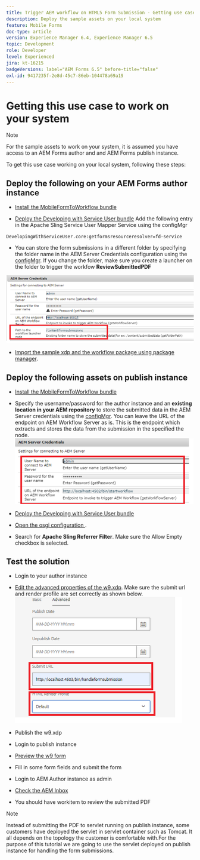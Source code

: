 ```yaml
---
title: Trigger AEM workflow on HTML5 Form Submission - Getting use case to work
description: Deploy the sample assets on your local system
feature: Mobile Forms
doc-type: article
version: Experience Manager 6.4, Experience Manager 6.5
topic: Development
role: Developer
level: Experienced
jira: kt-16215
badgeVersions: label="AEM Forms 6.5" before-title="false"
exl-id: 9417235f-2e8d-45c7-86eb-104478a69a19
---
```

# Getting this use case to work on your system

>[!NOTE]
>
>For the sample assets to work on your system, it is assumed you have access to an AEM Forms author and and AEM Forms publish instance.

To get this use case working on your local system, following these steps:

## Deploy the following on your AEM Forms author instance

* [Install the MobileFormToWorkflow bundle](assets/MobileFormToWorkflow.core-1.0.0-SNAPSHOT.jar)

* [Deploy the Developing with Service User bundle](https://experienceleague.adobe.com/docs/experience-manager-learn/assets/developingwithserviceuser.zip?lang=en)
Add the following entry in the Apache Sling Service User Mapper Service using the configMgr

```
DevelopingWithServiceUser.core:getformsresourceresolver=fd-service
```

* You can store the form submissions in a different folder by specifying the folder name in the AEM Server Credentials configuration using the [configMgr](http://localhost:4502/system/console/configMg). If you change the folder, make sure you create a launcher on the folder to trigger the workfow **ReviewSubmittedPDF**

![config-author](assets/author-config.png
)
* [Import the sample xdp and the workflow package using package manager](assets/xdp-form-and-workflow.zip).


## Deploy the following assets on publish instance

* [Install the MobileFormToWorkflow bundle](assets/MobileFormToWorkflow.core-1.0.0-SNAPSHOT.jar)

* Specify the username/password for the author instance and an **existing location in your AEM repository** to store the submitted data in the AEM Server credentials using the [configMgr](http://localhost:4503/system/console/configMgr). You can leave the URL of the endpoint on AEM Workflow Server as is. This is the endpoint which extracts and stores the data from the submission in the specified the node.
![publish-config](assets/publish-config.png)

* [Deploy the Developing with Service User bundle](https://experienceleague.adobe.com/docs/experience-manager-learn/assets/developingwithserviceuser.zip?lang=en)
* [Open the osgi configuration ](http://localhost:4503/system/console/configMgr).
* Search for  **Apache Sling Referrer Filter**. Make sure the Allow Empty checkbox is selected.


## Test the solution

* Login to your author instance
* [Edit the advanced properties of the w9.xdp](http://localhost:4502/libs/fd/fm/gui/content/forms/formmetadataeditor.html/content/dam/formsanddocuments/w9.xdp). Make sure the submit url and render profile are set correctly as shown below.
![xdp-advanced-properties](assets/mobile-form-properties.png)

* Publish the w9.xdp
* Login to publish instance
* [Preview the w9 form](http://localhost:4503/content/dam/formsanddocuments/w9.xdp/jcr:content)
* Fill in some form fields and submit the form
* Login to AEM Author instance as admin
* [Check the AEM Inbox](http://localhost:4502/aem/inbox)
* You should have workitem to review the submitted PDF

>[!NOTE]
>
>Instead of submitting the PDF to servlet running on publish instance, some customers have deployed the servlet in servlet container such as Tomcat. It all depends on the topology the customer is comfortable with.For the purpose of this tutorial we are going to use the servlet deployed on publish instance for handling the form submissions.
